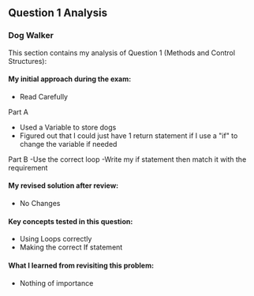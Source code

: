## Question 1 Analysis
### Dog Walker

This section contains my analysis of Question 1 (Methods and Control Structures):

#### My initial approach during the exam:
- Read Carefully
  
Part A
- Used a Variable to store dogs
- Figured out that I could just have 1 return statement if I use a "if" to change the variable if needed

Part B
-Use the correct loop
-Write my if statement then match it with the requirement 
  
#### My revised solution after review:
- No Changes
  
#### Key concepts tested in this question:
- Using Loops correctly
- Making the correct If statement
  
#### What I learned from revisiting this problem:
- Nothing of importance
